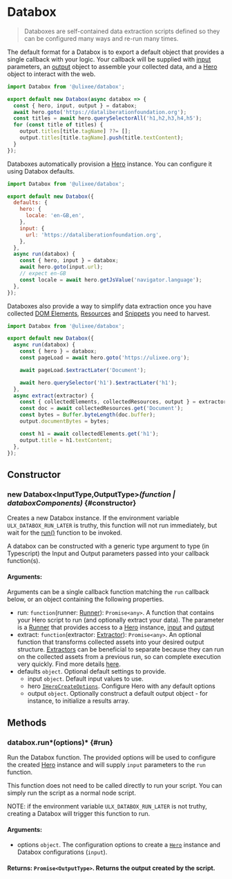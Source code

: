 # Databox

> Databoxes are self-contained data extraction scripts defined so they can be configured many ways and re-run many times.

The default format for a Databox is to export a default object that provides a single callback with your logic. Your callback will be supplied with [input](#input) parameters, an [output](#output) object to assemble your collected data, and a [Hero](/docs/hero) object to interact with the web.

```js
import Databox from '@ulixee/databox';

export default new Databox(async databox => {
  const { hero, input, output } = databox;
  await hero.goto('https://dataliberationfoundation.org');
  const titles = await hero.querySelectorAll('h1,h2,h3,h4,h5');
  for (const title of titles) {
    output.titles[title.tagName] ??= [];
    output.titles[title.tagName].push(title.textContent);
  }
});
```

Databoxes automatically provision a [Hero](/docs/hero) instance. You can configure it using Databox defaults.

```js
import Databox from '@ulixee/databox';

export default new Databox({
  defaults: {
    hero: {
      locale: 'en-GB,en',
    },
    input: {
      url: 'https://dataliberationfoundation.org',
    },
  },
  async run(databox) {
    const { hero, input } = databox;
    await hero.goto(input.url);
    // expect en-GB
    const locale = await hero.getJsValue('navigator.language');
  },
});
```

Databoxes also provide a way to simplify data extraction once you have collected [DOM Elements](/docs/databox/advanced/collected-elements), [Resources](/docs/databox/advanced/collected-resources) and [Snippets](/docs/databox/advanced/collected-snippets) you need to harvest.

```js
import Databox from '@ulixee/databox';

export default new Databox({
  async run(databox) {
    const { hero } = databox;
    const pageLoad = await hero.goto('https://ulixee.org');

    await pageLoad.$extractLater('Document');

    await hero.querySelector('h1').$extractLater('h1');
  },
  async extract(extractor) {
    const { collectedElements, collectedResources, output } = extractor;
    const doc = await collectedResources.get('Document');
    const bytes = Buffer.byteLength(doc.buffer);
    output.documentBytes = bytes;

    const h1 = await collectedElements.get('h1');
    output.title = h1.textContent;
  },
});
```

## Constructor

### new Databox<InputType,OutputType>_(function | databoxComponents)_ {#constructor}

Creates a new Databox instance. If the environment variable `ULX_DATABOX_RUN_LATER` is truthy, this function will not run immediately, but wait for the [run()](#run) function to be invoked.

A databox can be constructed with a generic type argument to type (in Typescript) the Input and Output parameters passed into your callback function(s).

#### **Arguments**:

Arguments can be a single callback function matching the `run` callback below, or an object containing the following properties.

- run: `function`(runner: [Runner](/docs/databox/runner)): `Promise<any>`. A function that contains your Hero script to run (and optionally extract your data). The parameter is a [Runner](/docs/databox/basic-interfaces/runner) that provides access to a [Hero](/docs/hero) instance, [input](/docs/databox//basic-interfaces/runner#input) and [output](/docs/databox/basic-interfaces/runner#output)
- extract: `function`(extractor: [Extractor](/docs/databox/basic-interfaces/extractor)): `Promise<any>`. An optional function that transforms collected assets into your desired output structure. [Extractors](/docs/databox/basic-interfaces/extractor) can be beneficial to separate because they can run on the collected assets from a previous run, so can complete execution very quickly. Find more details [here](/docs/databox/basic-interfaces/extractor).
- defaults `object`. Optional default settings to provide.
  - input `object`. Default input values to use.
  - hero [`IHeroCreateOptions`](/docs/hero/basic-interfaces/hero#constructor). Configure Hero with any default options
  - output `object`. Optionally construct a default output object - for instance, to initialize a results array.

## Methods

### databox.run*(options)* {#run}

Run the Databox function. The provided options will be used to configure the created [Hero](/docs/hero) instance and will supply `input` parameters to the `run` function.

This function does not need to be called directly to run your script. You can simply run the script as a normal node script.

NOTE: if the environment variable `ULX_DATABOX_RUN_LATER` is not truthy, creating a Databox will trigger this function to run.

#### **Arguments**:

- options `object`. The configuration options to create a [`Hero`](/docs/hero/basic-interfaces/hero#constructor) instance and Databox configurations (`input`).

#### **Returns**: `Promise<OutputType>`. Returns the output created by the script.
